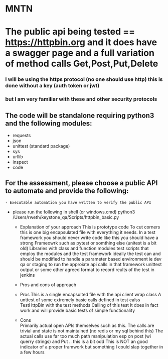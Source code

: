 # MNTN
# The public api being tested == https://httpbin.org and it does have a swagger page and a full variation of method calls Get,Post,Put,Delete
  ### I will be using the https protocol (no one should use http)  this is done without a key (auth token or jwt)  
  ### but I am very familiar with these and other security protocols
  
## The code will be standalone requiring python3 and the following modules:
   - requests
   - json
   - unittest (standard package)
   - sys
   - urllib
   - inspect
   - code
   
 
## For the assessment, please choose a public API to automate and provide the following:
 	- Executable automation you have written to verify the public API 
  - please run the following in shell (or windows.cmd) python3 /Users/rweth/keystone_qa/Scripts/httpbin_basic.py
 	- Explanation of your approach
 	    This is prototype code
      To cut corners this is one big encapsulated file with everything it needs.
      In a test framework you should never write code like this you should have a strong
        Frameowrk such as pytest or somthing else (unitest is a bit old)
        Libraries with class and function modules
        test scripts that employ the modules and the test framework
        ideally the test can and should be modified to handle
           a parameter based environment ie  dev qa or staging to run the approiate api calls in that framework
           unittest output or some other agreed format to record reults of the test in jenkins   
 	
  
 	- Pros and cons of approach
    - Pros
       This is a single encapsulted file with the api client wrap class
       A unttest of some extremely basic calls defined in test calss TestHttpBin with the test methods
       Calling of this test 
       It does in fact work and will provide basic tests of simple functionality
    - Cons   
       Primarily actual open APIs themselves such as this. The calls are trivial and state is not maintained (no redis or my sql behind this)
       The actual calls use far too much path manipulation esp on post (wi querry strings) and Put .. this is a bit odd
       This is NOT an good indicator of a proper framwork but something I could slap together in a few hours
       
    
   
   
 

